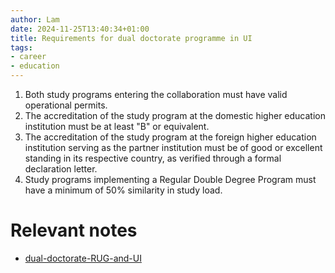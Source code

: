 ```yaml
---
author: Lam
date: 2024-11-25T13:40:34+01:00
title: Requirements for dual doctorate programme in UI
tags:
- career
- education
---
```


1. Both study programs entering the collaboration must have valid operational permits.  
2. The accreditation of the study program at the domestic higher education institution must be at least "B" or equivalent.  
3. The accreditation of the study program at the foreign higher education institution serving as the partner institution must be of good or excellent standing in its respective country, as verified through a formal declaration letter.  
4. Study programs implementing a Regular Double Degree Program must have a minimum of 50% similarity in study load.  

# Relevant notes

- [dual-doctorate-RUG-and-UI](Projects/dual-doctorate-RUG-and-UI.md) 
